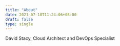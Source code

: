 ```yaml
---
title: "About"
date: 2021-07-18T11:24:06+08:00
draft: false
type: single
---
```


David Stacy, Cloud Architect and DevOps Specialist



